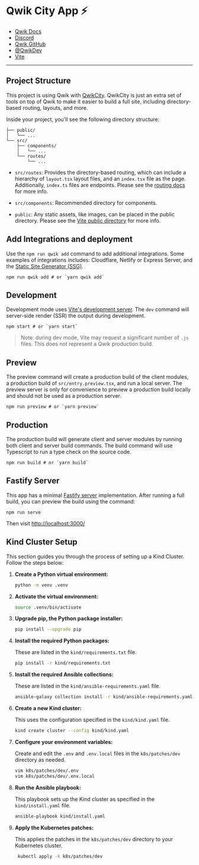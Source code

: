 # Qwik City App ⚡️

- [Qwik Docs](https://qwik.builder.io/)
- [Discord](https://qwik.builder.io/chat)
- [Qwik GitHub](https://github.com/BuilderIO/qwik)
- [@QwikDev](https://twitter.com/QwikDev)
- [Vite](https://vitejs.dev/)

---

## Project Structure

This project is using Qwik with [QwikCity](https://qwik.builder.io/qwikcity/overview/). QwikCity is just an extra set of tools on top of Qwik to make it easier to build a full site, including directory-based routing, layouts, and more.

Inside your project, you'll see the following directory structure:

```
├── public/
│   └── ...
└── src/
    ├── components/
    │   └── ...
    └── routes/
        └── ...
```

- `src/routes`: Provides the directory-based routing, which can include a hierarchy of `layout.tsx` layout files, and an `index.tsx` file as the page. Additionally, `index.ts` files are endpoints. Please see the [routing docs](https://qwik.builder.io/qwikcity/routing/overview/) for more info.

- `src/components`: Recommended directory for components.

- `public`: Any static assets, like images, can be placed in the public directory. Please see the [Vite public directory](https://vitejs.dev/guide/assets.html#the-public-directory) for more info.

## Add Integrations and deployment

Use the `npm run qwik add` command to add additional integrations. Some examples of integrations includes: Cloudflare, Netlify or Express Server, and the [Static Site Generator (SSG)](https://qwik.builder.io/qwikcity/guides/static-site-generation/).

```shell
npm run qwik add # or `yarn qwik add`
```

## Development

Development mode uses [Vite's development server](https://vitejs.dev/). The `dev` command will server-side render (SSR) the output during development.

```shell
npm start # or `yarn start`
```

> Note: during dev mode, Vite may request a significant number of `.js` files. This does not represent a Qwik production build.

## Preview

The preview command will create a production build of the client modules, a production build of `src/entry.preview.tsx`, and run a local server. The preview server is only for convenience to preview a production build locally and should not be used as a production server.

```shell
npm run preview # or `yarn preview`
```

## Production

The production build will generate client and server modules by running both client and server build commands. The build command will use Typescript to run a type check on the source code.

```shell
npm run build # or `yarn build`
```

## Fastify Server

This app has a minimal [Fastify server](https://fastify.dev/) implementation. After running a full build, you can preview the build using the command:

```
npm run serve
```

Then visit [http://localhost:3000/](http://localhost:3000/)

## Kind Cluster Setup

This section guides you through the process of setting up a Kind Cluster. Follow the steps below:

1. **Create a Python virtual environment:**

   ```bash
   python -m venv .venv
   ```

2. **Activate the virtual environment:**

   ```bash
   source .venv/bin/activate
   ```

3. **Upgrade pip, the Python package installer:**

   ```bash
   pip install --upgrade pip
   ```

4. **Install the required Python packages:**

   These are listed in the `kind/requirements.txt` file.

   ```bash
   pip install -r kind/requirements.txt
   ```

5. **Install the required Ansible collections:**

   These are listed in the `kind/ansible-requirements.yaml` file.

   ```bash
   ansible-galaxy collection install -r kind/ansible-requirements.yaml
   ```

6. **Create a new Kind cluster:**

   This uses the configuration specified in the `kind/kind.yaml` file.

   ```bash
   kind create cluster --config kind/kind.yaml
   ```

7. **Configure your environment variables:**

   Create and edit the `.env` and `.env.local` files in the `k8s/patches/dev` directory as needed.

   ```bash
   vim k8s/patches/dev/.env
   vim k8s/patches/dev/.env.local
   ```

8. **Run the Ansible playbook:**

   This playbook sets up the Kind cluster as specified in the `kind/install.yaml` file.

   ```bash
   ansible-playbook kind/install.yaml
   ```

9. **Apply the Kubernetes patches:**

   This applies the patches in the `k8s/patches/dev` directory to your Kubernetes cluster.

   ```bash
    kubectl apply -k k8s/patches/dev
   ```
